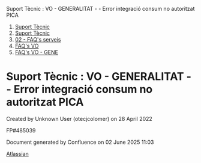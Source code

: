 Suport Tècnic : VO - GENERALITAT - - Error integració consum no autoritzat PICA  

1.  [Suport Tècnic](index.md)
2.  [Suport Tècnic](13893782.md)
3.  [02 - FAQ's serveis](26313393.md)
4.  [FAQ's VO](28705575.md)
5.  [FAQ's VO - GENE](28705577.md)

Suport Tècnic : VO - GENERALITAT - - Error integració consum no autoritzat PICA
===============================================================================

Created by Unknown User (otecjcolomer) on 28 April 2022

  

FP#485039

Document generated by Confluence on 02 June 2025 11:03

[Atlassian](http://www.atlassian.com/)